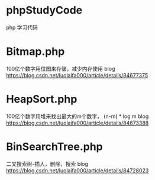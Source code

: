 # phpStudyCode
php 学习代码

# Bitmap.php
100亿个数字用位图来存储，减少内存使用
blog https://blog.csdn.net/luolaifa000/article/details/84677375

# HeapSort.php
100亿个数字用堆来找出最大的m个数字， (n-m) * log m 
blog https://blog.csdn.net/luolaifa000/article/details/84673388

# BinSearchTree.php
二叉搜索树-插入，删除，搜索
blog https://blog.csdn.net/luolaifa000/article/details/84728023
